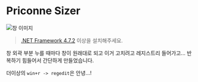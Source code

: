 # Priconne Sizer

![[창 이미지](./docs/windows.png)](https://github.com/GoatHead/priconne-sizer/releases)

> [.NET Framework 4.7.2](https://dotnet.microsoft.com/download/dotnet-framework/thank-you/net472-web-installer) 이상을 설치해주세요.

창 외곽 부분 누를 때마다 창이 원래대로 되고 이거 고치려고 레지스트리 들어가고... 반복하기 힘들어서 간단하게 만들었습니다.

더이상의 `win+r -> regedit`은 안녕...!
